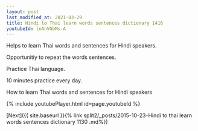```yaml
---
layout: post
last_modified_at: 2021-03-29
title: Hindi to Thai learn words sentences dictionary 1416 
youtubeId: lnAnVGbMs-A
---
```

 
 
Helps to learn Thai words and sentences for Hindi speakers.

Opportunitiy to repeat the words sentences. 

Practice Thai language. 
 
10 minutes practice every day. 
 
How to learn Thai words and sentences for Hindi speakers 
 
{% include youtubePlayer.html id=page.youtubeId %}
 
 
[Next]({{ site.baseurl }}{% link  split2/_posts/2015-10-23-Hindi to thai learn words sentences dictionary 1130 .md%})
 
